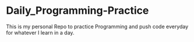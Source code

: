 # Daily_Programming-Practice

This is my personal Repo to practice Programming and push code everyday for whatever I learn in a day.



